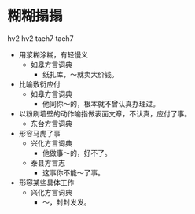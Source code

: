# 糊糊搨搨
hv2 hv2 taeh7 taeh7
+ 用浆糊涂糊，有轻慢义
  * 如皋方言词典
    - 纸扎库，～就卖大价钱。
+ 比喻敷衍应付
  * 如皋方言词典
    - 他同你～的，根本就不曾认真办理过。
+ 以粉刷墙壁的动作喻指做表面文章，不认真，应付了事。
  * 东台方言词典
+ 形容马虎了事
  * 兴化方言词典
    - 他做事～的，好不了。
  * 泰县方言志
    - 这事你不能～了事。
+ 形容某些具体工作
  * 兴化方言词典
    - ～，封封发发。
